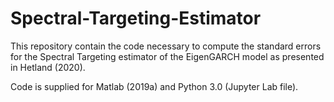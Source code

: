 # Spectral-Targeting-Estimator
This repository contain the code necessary to compute the standard errors for the Spectral Targeting estimator of the EigenGARCH model as presented in Hetland (2020).

Code is supplied for Matlab (2019a) and Python 3.0 (Jupyter Lab file). 
